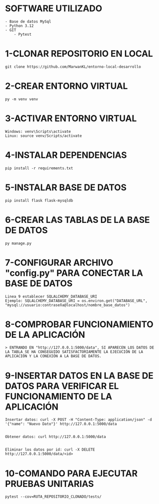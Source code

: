 # SOFTWARE UTILIZADO

 	- Base de datos MySql
  	- Python 3.12
   	- GIT
    	- Pytest



# 1-CLONAR REPOSITORIO EN LOCAL

	git clone https://github.com/MarwanKL/entorno-local-desarrollo




# 2-CREAR ENTORNO VIRTUAL

	py -m venv venv




# 3-ACTIVAR ENTORNO VIRTUAL
	
	Windows: venv\Scripts\activate
	Linux: source venv/Scripts/activate



# 4-INSTALAR DEPENDENCIAS

	pip install -r requirements.txt




# 5-INSTALAR BASE DE DATOS

	pip install flask flask-mysqldb




# 6-CREAR LAS TABLAS DE LA BASE DE DATOS
	
	py manage.py




# 7-CONFIGURAR ARCHIVO **"config.py"** PARA CONECTAR LA BASE DE DATOS

	Linea 9 establecer SQLALCHEMY_DATABASE_URI
	Ejemplo: SQLALCHEMY_DATABASE_URI = os.environ.get("DATABASE_URL", "mysql://usuario:contraseña@localhost/nombre_base_datos")





# 8-COMPROBAR FUNCIONAMIENTO DE LA APLICACIÓN 

	> ENTRANDO EN "http://127.0.0.1:5000/data", SI APARECEN LOS DATOS DE LA TABLA SE HA CONSEGUIDO SATISFACTORIAMENTE LA EJECUCIÓN DE LA APLICACIÓN Y LA CONEXIÓN A LA BASE DE DATOS.




# 9-INSERTAR DATOS EN LA BASE DE DATOS PARA VERIFICAR EL FUNCIONAMIENTO DE LA APLICACIÓN 
	
	Insertar datos: curl -X POST -H "Content-Type: application/json" -d '{"name": "Nuevo Dato"}' http://127.0.0.1:5000/data


	Obtener datos: curl http://127.0.0.1:5000/data


	Eliminar los datos por id: curl -X DELETE http://127.0.0.1:5000/data/<id>




# 10-COMANDO PARA EJECUTAR PRUEBAS UNITARIAS

	pytest --cov=RUTA_REPOSITORIO_CLONADO/tests/


 





	



